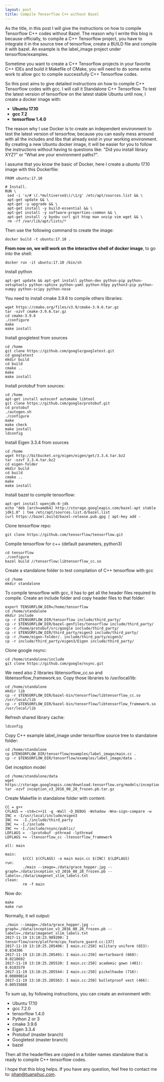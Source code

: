 ```yaml
---
layout: post
title: Compile Tensorflow C++ without Bazel
---
```


As the title, in this post I will give the instructions on how to compile Tensorflow C++ codes without Bazel. The reason why 
I wrrite this blog is because officially, to compile a C++ Tensorflow project, you have to integrate it in the source tree of 
tensorflow, create a BUILD file and compile it with bazel. An example is the label_image project under tensorflow/examples.

Sometime you want to create a C++ Tensorflow projects in your favorite C++ IDEs and build it Makefile of CMake, you will need
to do some extra work to allow gcc to compile successfully C++ Tensorflow codes. 

So this post aims to give detailed instructions on how to compile C++ Tensorflow codes with gcc. I will call it Standalone C++ 
Tensorflow. To test the latest version of tensorflow on the latest stable Ubuntu until now, I create a docker image with:
  -  **Ubuntu 17.10**
  -  **gcc 7.2**
  -  **tensorflow 1.4.0**
 
 The reason why I use Docker is to create an independent environment to test the latest version of tensorfow, because you can
 easily mess arround with all the includes and libs that already exist in your working environment. By creating a new Ubuntu
 docker image, it will be easier for you to follow the instructions without having to questions like: "Did you install library 
 XYZ?" or "What are your environment paths?". 
 
 I assume that you know the basic of Docker, here I create a ubuntu 17.10 image with this Dockerfile:
 ```
 FROM ubuntu:17.10

# Install.
RUN \
  sed -i 's/# \(.*multiverse$\)/\1/g' /etc/apt/sources.list && \
  apt-get update && \
  apt-get -y upgrade && \
  apt-get install -y build-essential && \
  apt-get install -y software-properties-common && \
  apt-get install -y byobu curl git htop man unzip vim wget && \
  rm -rf /var/lib/apt/lists/*
 ``` 
 Then use the following command to create the image:
 ```
 docker build -t ubuntu:17.10 .
 ```
 
**From now on, we will work on the interactive shell of docker image**, to go into the shell:
```
docker run -it ubuntu:17.10 /bin/sh
```
Install python
```
apt-get update && apt-get install python-dev python-pip python-setuptools python-sphinx python-yaml python-h5py python3-pip python-numpy python-scipy python-nose
```
You need to install cmake 3.9.6 to compile others libraries:
```
wget https://cmake.org/files/v3.9/cmake-3.9.6.tar.gz
tar -xzvf cmake-3.9.6.tar.gz
cd cmake-3.9.6
./configure
make
make install
```
Install googletest from sources
```
cd /home
git clone https://github.com/google/googletest.git
cd googletest
mkdir build
cd build
cmake ..
make
make install
```
Install protobuf from sources:
```
cd /home
apt-get install autoconf automake libtool
git clone https://github.com/google/protobuf.git
cd protobuf
./autogen.sh
./configure
make
make check
make install
ldconfig
```
Install Eigen 3.3.4 from sources
```
cd /home
wget http://bitbucket.org/eigen/eigen/get/3.3.4.tar.bz2
tar -xzvf 3.3.4.tar.bz2
cd eigen-folder
mkdir build
cd build
cmake ..
make
make install
```
Install bazel to compile tensorflow:
```
apt-get install openjdk-8-jdk
echo "deb [arch=amd64] http://storage.googleapis.com/bazel-apt stable jdk1.8" | tee /etc/apt/sources.list.d/bazel.list
curl https://bazel.build/bazel-release.pub.gpg | apt-key add -
```
Clone tensorflow repo:
```
git clone https://github.com/tensorflow/tensorflow.git
```
Compile tensorflow for c++ (default parameters, python3)
```
cd tensorflow
./configure
bazel build //tensorflow:libtensorflow_cc.so
```
Create a standalone folder to test compilation of C++ tensorflow with gcc
```
cd /home
mkdir standalone
```
To compile tensorflow with gcc, it has to get all the header files required to compile. Create an include folder and copy header files to that folder:
```
export TENSORFLOW_DIR=/home/tensorflow
cd /home/standalone
mkdir include
cp -r $TENSORFLOW_DIR/tensorflow include/third_party/
cp -r $TENSORFLOW_DIR/bazel-genfiles/tensorflow include/third_party/
cp -r /home/protobuf/src/google include/third_party/
cp -r $TENSORFLOW_DIR/third_party/eigen3 include/third_party/
cp -r /home/eigen-folder/. include/third_party/eigen3/
cp -r include/third_party/eigen3/Eigen include/third_party/
```
Clone google nsync:
```
cd /home/standalone/include
git clone https://github.com/google/nsync.git
```
We need also 2 libraries libtensorflow_cc.so and libtensorflow_framework.so. Copy those libraries to /usr/local/lib:
```
cd /home/standalone
mkdir lib
cp -r $TENSORFLOW_DIR/bazel-bin/tensorflow/libtensorflow_cc.so /usr/local/lib
cp -r $TENSORFLOW_DIR/bazel-bin/tensorflow/libtensorflow_framework.so /usr/local/lib
```
Refresh shared library cache:
```
ldconfig
```
Copy C++ example label_image under tensorflow source tree to standalone folder:
```
cd /home/standalone
cp $TENSORFLOW_DIR/tensorflow/examples/label_image/main.cc .
cp -r $TENSORFLOW_DIR/tensorflow/examples/label_image/data .
```
Get inception model
```
cd /home/standalone/data
wget https://storage.googleapis.com/download.tensorflow.org/models/inception_v3_2016_08_28_frozen.pb.tar.gz
tar -xzvf inception_v3_2016_08_28_frozen.pb.tar.gz
```
Create Makefile in standalone folder with content:
```
CC = g++
CFLAGS = -std=c++11 -g -Wall -D_DEBUG -Wshadow -Wno-sign-compare -w
INC = -I/usr/local/include/eigen3
INC +=  -I./include/third_party
INC += -I./include
INC += -I./include/nsync/public/
LDFLAGS =  -lprotobuf -pthread -lpthread
LDFLAGS += -ltensorflow_cc -ltensorflow_framework

all: main

main:
        $(CC) $(CFLAGS) -o main main.cc $(INC) $(LDFLAGS)
run:
        ./main --image=./data/grace_hopper.jpg --graph=./data/inception_v3_2016_08_28_frozen.pb --labels=./data/imagenet_slim_labels.txt
clean:
        rm -f main
```
Now do:
```
make
make run
```
Normally, it wil output:
```
./main --image=./data/grace_hopper.jpg --graph=./data/inception_v3_2016_08_28_frozen.pb --labels=./data/imagenet_slim_labels.txt
2017-11-19 13:10:23.989200: I tensorflow/core/platform/cpu_feature_guard.cc:137] 
2017-11-19 13:10:25.205406: I main.cc:250] military uniform (653): 0.834306
2017-11-19 13:10:25.205491: I main.cc:250] mortarboard (668): 0.0218692
2017-11-19 13:10:25.205520: I main.cc:250] academic gown (401): 0.0103579
2017-11-19 13:10:25.205544: I main.cc:250] pickelhaube (716): 0.00800814
2017-11-19 13:10:25.205563: I main.cc:250] bulletproof vest (466): 0.00535088
```
To sum up, by following instructions, you can create an evironment with:
  -  Ubuntu 17.10
  -  gcc 7.2.0
  -  tensorflow 1.4.0
  -  Python 2 or 3
  -  cmake 3.9.6
  -  Eigen 3.3.4
  -  Protobuf (master branch)
  -  Googletest (master branch)
  -  bazel 

Then all the headerfiles are copied in a folder names standalone that is ready to compile C++ tensorflow codes.

I hope that this blog helps. If you have any question, feel free to contact me to: [phan@tuanphuc.com](mailto:phan@tuanphuc.com).
